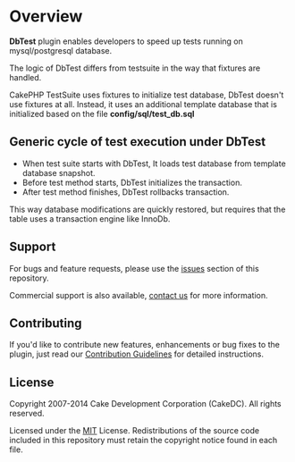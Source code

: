 Overview
========

**DbTest** plugin enables developers to speed up tests running on mysql/postgresql database.

The logic of DbTest differs from testsuite in the way that fixtures are handled.

CakePHP TestSuite uses fixtures to initialize test database, DbTest doesn't use fixtures at all.
Instead, it uses an additional template database that is initialized based on the file **config/sql/test_db.sql**

Generic cycle of test execution under DbTest
--------------------------------------------

* When test suite starts with DbTest, It loads test database from template database snapshot.
* Before test method starts, DbTest initializes the transaction.
* After test method finishes, DbTest rollbacks transaction.

This way database modifications are quickly restored, but requires that the table uses a transaction engine like InnoDb.

Support
-------

For bugs and feature requests, please use the [issues](https://git.cakedc.com/cakedc/db_test/issues) section of this repository.

Commercial support is also available, [contact us](http://cakedc.com/contact) for more information.

Contributing
------------

If you'd like to contribute new features, enhancements or bug fixes to the plugin, just read our [Contribution Guidelines](http://cakedc.com/plugins) for detailed instructions.

License
-------

Copyright 2007-2014 Cake Development Corporation (CakeDC). All rights reserved.

Licensed under the [MIT](http://www.opensource.org/licenses/mit-license.php) License. Redistributions of the source code included in this repository must retain the copyright notice found in each file.
